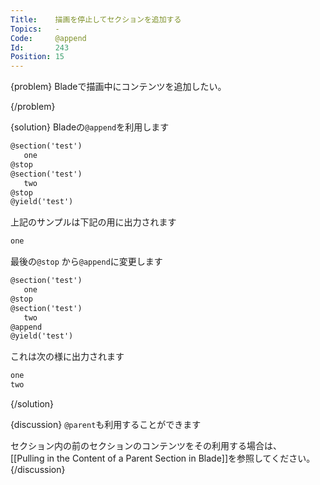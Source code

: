 ```yaml
---
Title:    描画を停止してセクションを追加する
Topics:   -
Code:     @append
Id:       243
Position: 15
---
```


{problem}
Bladeで描画中にコンテンツを追加したい。

{/problem}

{solution}
Bladeの`@append`を利用します

```html
@section('test')
   one
@stop
@section('test')
   two
@stop
@yield('test')
```

上記のサンプルは下記の用に出力されます

```html
one
```

最後の`@stop` から`@append`に変更します

```html
@section('test')
   one
@stop
@section('test')
   two
@append
@yield('test')
```

これは次の様に出力されます

```html
one
two
```
{/solution}

{discussion}
`@parent`も利用することができます

セクション内の前のセクションのコンテンツをその利用する場合は、  
[[Pulling in the Content of a Parent Section in Blade]]を参照してください。
{/discussion}
